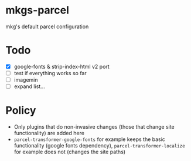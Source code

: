 # mkgs-parcel

mkg's default parcel configuration

# Todo

- [x] google-fonts & strip-index-html v2 port
- [ ] test if everything works so far
- [ ] imagemin
- [ ] expand list...

# Policy

- Only plugins that do non-invasive changes (those that change site functionality) are added here
- `parcel-transformer-google-fonts` for example keeps the basic functionality (google fonts dependency), `parcel-transformer-localize` for example does not (changes the site paths)
